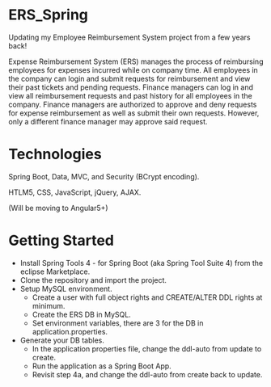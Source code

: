 # ERS_Spring
Updating my Employee Reimbursement System project from a few years back!

Expense Reimbursement System (ERS) manages the process of reimbursing employees for expenses incurred while on company time. All employees in the company can login and submit requests for reimbursement and view their past tickets and pending requests. Finance managers can log in and view all reimbursement requests and past history for all employees in the company. Finance managers are authorized to approve and deny requests for expense reimbursement as well as submit their own requests. However, only a different finance manager may approve said request.


# Technologies
Spring Boot, Data, MVC, and Security (BCrypt encoding).

HTLM5, CSS, JavaScript, jQuery, AJAX.

(Will be moving to Angular5+)


# Getting Started
- Install Spring Tools 4 - for Spring Boot (aka Spring Tool Suite 4) from the eclipse Marketplace.
- Clone the repository and import the project.
- Setup MySQL environment.
  - Create a user with full object rights and CREATE/ALTER DDL rights at minimum.
  - Create the ERS DB in MySQL.
  - Set environment variables, there are 3 for the DB in application.properties.
- Generate your DB tables.
  - In the application properties file, change the ddl-auto from update to create.
  - Run the application as a Spring Boot App.
  - Revisit step 4a, and change the ddl-auto from create back to update.
